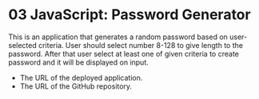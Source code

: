 # 03 JavaScript: Password Generator

This is an application that generates a random password based on user-selected criteria. User should select number 8-128 to give length to the password. After that user select at least one of given criteria to create password and it will be displayed on input.

- The URL of the deployed application.
- The URL of the GitHub repository.
